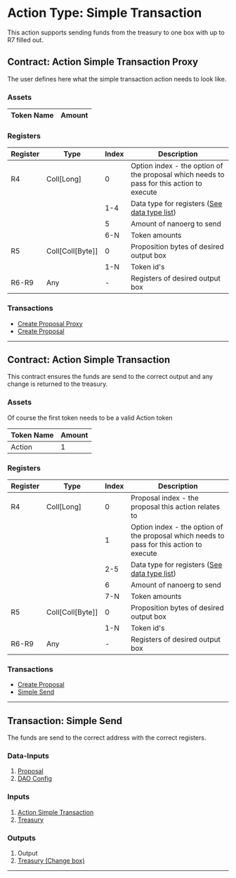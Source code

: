 # Action Type: Simple Transaction

This action supports sending funds from the treasury to one box with up to R7 filled out.

## Contract: Action Simple Transaction Proxy

The user defines here what the simple transaction action needs to look like.

### Assets

| Token Name | Amount |
| --- | --- |

### Registers

| Register | Type | Index | Description |
| --- | --- | --- | --- |
| R4 | Coll[Long] | 0 | Option index - the option of the proposal which needs to pass for this action to execute |
| | | 1-4 | Data type for registers ([See data type list](../../DataTypes.md)) |
| | | 5 | Amount of nanoerg to send |
| | | 6-N | Token amounts |
| R5 | Coll[Coll[Byte]] | 0 | Proposition bytes of desired output box |
| | | 1-N | Token id's |
| R6-R9 | Any | - | Registers of desired output box |

### Transactions

- [Create Proposal Proxy](../../README.md#transaction-create-proposal-proxy)
- [Create Proposal](../../README.md#transaction-create-proposal)

---

## Contract: Action Simple Transaction

This contract ensures the funds are send to the correct output and any change is returned to the treasury.

### Assets

Of course the first token needs to be a valid Action token

| Token Name | Amount |
| --- | --- |
| Action | 1 |

### Registers

| Register | Type | Index | Description |
| --- | --- | --- | --- |
| R4 | Coll[Long] | 0 | Proposal index - the proposal this action relates to |
| | | 1 | Option index - the option of the proposal which needs to pass for this action to execute |
| | | 2-5 | Data type for registers ([See data type list](../../DataTypes.md)) |
| | | 6 | Amount of nanoerg to send |
| | | 7-N | Token amounts |
| R5 | Coll[Coll[Byte]] | 0 | Proposition bytes of desired output box |
| | | 1-N | Token id's |
| R6-R9 | Any | - | Registers of desired output box |

### Transactions

- [Create Proposal](../../README.md#transaction-create-proposal)
- [Simple Send](#transaction-simple-send)

---

## Transaction: Simple Send

The funds are send to the correct address with the correct registers.

### Data-Inputs

1. [Proposal](../../README.md#contract-proposal)
2. [DAO Config](../../SpecialConfigs.md#dao-config)

### Inputs

1. [Action Simple Transaction](#contract-action-simple-transaction)
2. [Treasury](../../README.md#contract-treasury)

### Outputs

1. Output
2. [Treasury (Change box)](../../README.md#contract-treasury)
   
---